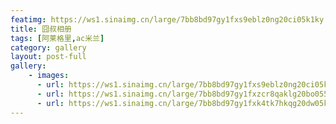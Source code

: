 ```yaml
---
featimg: https://ws1.sinaimg.cn/large/7bb8bd97gy1fxs9eblz0ng20ci05k1ky.gif
title: 囧叔相册
tags: [阿莱格里,ac米兰]
category: gallery
layout: post-full
gallery:
    - images:
      - url: https://ws1.sinaimg.cn/large/7bb8bd97gy1fxs9eblz0ng20ci05k1ky.gif
      - url: https://ws1.sinaimg.cn/large/7bb8bd97gy1fxzcr8qaklg20bo055npf.gif
      - url: https://ws1.sinaimg.cn/large/7bb8bd97gy1fxk4tk7hkqg20dw05kx6r.gif
---
```

